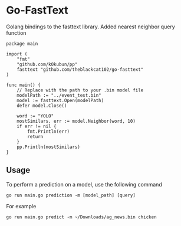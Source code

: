 # Go-FastText

Golang bindings to the fasttext library. Added nearest neighbor query function

```
package main

import (
    "fmt"
    "github.com/k0kubun/pp"
    fasttext "github.com/theblackcat102/go-fasttext"
)

func main() {
    // Replace with the path to your .bin model file
    modelPath := "../event_test.bin"
    model := fasttext.Open(modelPath)
    defer model.Close()

    word := "YOLO"
    mostSimilars, err := model.Neighbor(word, 10)
    if err != nil {
        fmt.Println(err)
        return
    }
    pp.Println(mostSimilars)
}
```

## Usage

To perform a prediction on a model, use the following command

```
go run main.go prediction -m [model_path] [query]
```

For example

```
go run main.go predict -m ~/Downloads/ag_news.bin chicken
```
